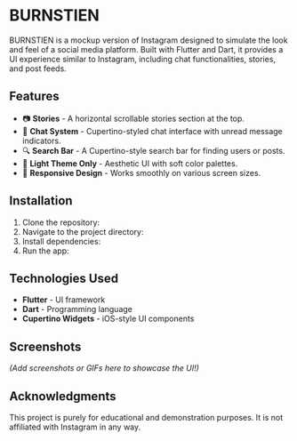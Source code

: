 # BURNSTIEN

BURNSTIEN is a mockup version of Instagram designed to simulate the look and feel of a social media platform. Built with Flutter and Dart, it provides a UI experience similar to Instagram, including chat functionalities, stories, and post feeds.

## Features

- 📷 **Stories** - A horizontal scrollable stories section at the top.
- 💬 **Chat System** - Cupertino-styled chat interface with unread message indicators.
- 🔍 **Search Bar** - A Cupertino-style search bar for finding users or posts.
- 🎨 **Light Theme Only** - Aesthetic UI with soft color palettes.
- 📱 **Responsive Design** - Works smoothly on various screen sizes.

## Installation

1. Clone the repository:
2. Navigate to the project directory:
3. Install dependencies:
4. Run the app:

## Technologies Used

- **Flutter** - UI framework
- **Dart** - Programming language
- **Cupertino Widgets** - iOS-style UI components

## Screenshots

*(Add screenshots or GIFs here to showcase the UI!)*

## Acknowledgments

This project is purely for educational and demonstration purposes. It is not affiliated with Instagram in any way.

